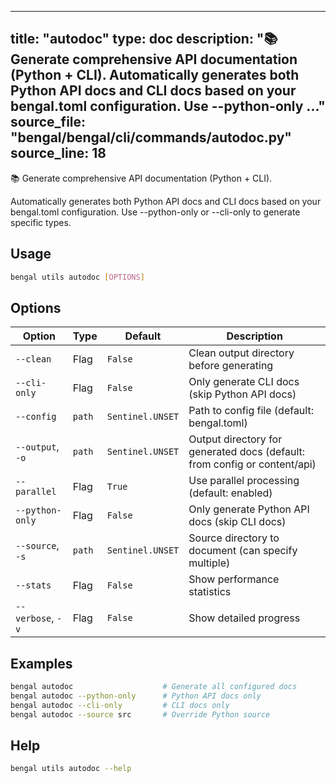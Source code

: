 
---
title: "autodoc"
type: doc
description: "📚 Generate comprehensive API documentation (Python + CLI).  Automatically generates both Python API docs and CLI docs based on your bengal.toml configuration. Use --python-only ..."
source_file: "bengal/bengal/cli/commands/autodoc.py"
source_line: 18
---

📚 Generate comprehensive API documentation (Python + CLI).

Automatically generates both Python API docs and CLI docs based on
your bengal.toml configuration. Use --python-only or --cli-only to
generate specific types.


## Usage

```bash
bengal utils autodoc [OPTIONS]
```


## Options

| Option | Type | Default | Description |
|--------|------|---------|-------------|
| `--clean` |Flag |`False` |Clean output directory before generating |
| `--cli-only` |Flag |`False` |Only generate CLI docs (skip Python API docs) |
| `--config` |`path` |`Sentinel.UNSET` |Path to config file (default: bengal.toml) |
| `--output`, `-o` |`path` |`Sentinel.UNSET` |Output directory for generated docs (default: from config or content/api) |
| `--parallel` |Flag |`True` |Use parallel processing (default: enabled) |
| `--python-only` |Flag |`False` |Only generate Python API docs (skip CLI docs) |
| `--source`, `-s` |`path` |`Sentinel.UNSET` |Source directory to document (can specify multiple) |
| `--stats` |Flag |`False` |Show performance statistics |
| `--verbose`, `-v` |Flag |`False` |Show detailed progress |


## Examples

```bash
bengal autodoc                    # Generate all configured docs
bengal autodoc --python-only      # Python API docs only
bengal autodoc --cli-only         # CLI docs only
bengal autodoc --source src       # Override Python source
```



## Help

```bash
bengal utils autodoc --help
```
